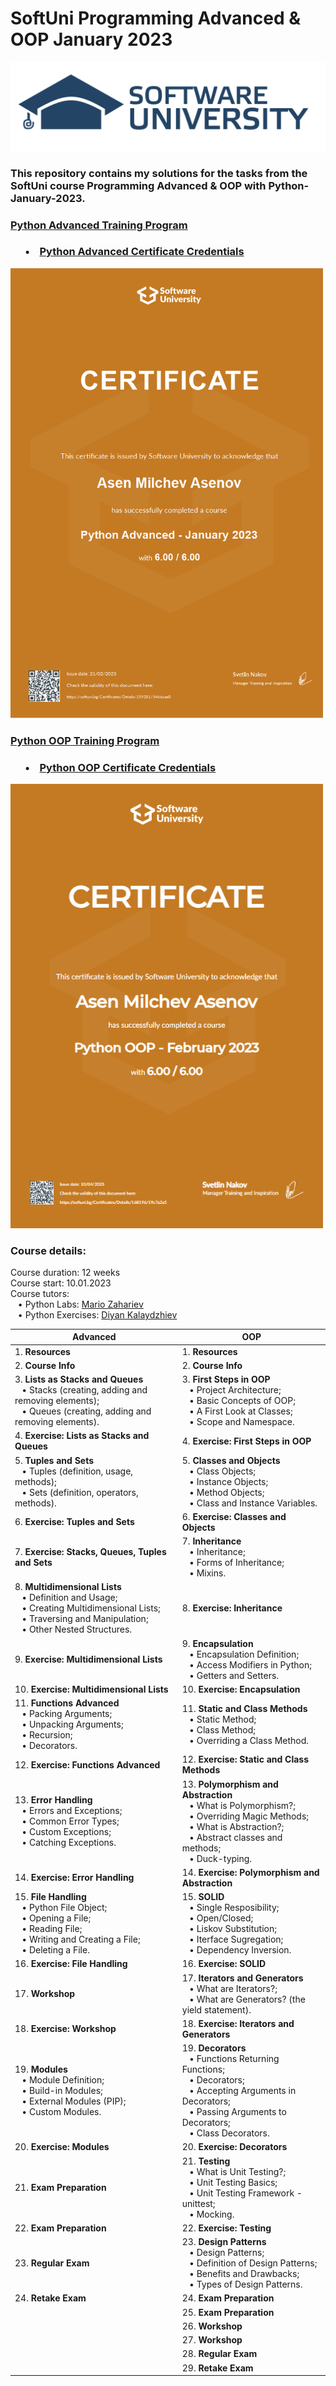 # SoftUni Programming Advanced & OOP January 2023
 ![image](SoftUni-Logo-Flat.png)
### This repository contains my solutions for the tasks from the SoftUni course Programming Advanced & OOP with Python-January-2023.<br>


### [Python Advanced Training Program](https://softuni.bg/trainings/3963/python-advanced-january-2023)
 ### &nbsp;&nbsp;&nbsp;&nbsp;&nbsp;&nbsp;• &nbsp;&nbsp;&nbsp;[Python Advanced Certificate Credentials](https://softuni.bg/certificates/details/159281/5466cae0)
 <img src="Advanced_Certificate.jpeg"  width="500">



### [Python OOP Training Program](https://softuni.bg/trainings/3964/python-oop-february-2023)
 ### &nbsp;&nbsp;&nbsp;&nbsp;&nbsp;&nbsp;• &nbsp;&nbsp;&nbsp;[Python OOP Certificate Credentials](https://softuni.bg/certificates/details/168196/19c7a2a5)
 <img src="OOP-Certificate.png"  width="500">


### Course details:
Course duration: 12 weeks<br>
Course start: 10.01.2023<br>
Course tutors: <br>
 &nbsp;&nbsp;&nbsp;• Python Labs: [Mario Zahariev](https://github.com/zahariev-webbersof)<br>
 &nbsp;&nbsp;&nbsp;• Python Exercises: [Diyan Kalaydzhiev](https://github.com/DiyanKalaydzhiev23)<br>
 

| Advanced | OOP |
| --- | --- |
|1. **Resources**<br>|1. **Resources**<br>|
|2. **Course Info**<br>|2. **Course Info**<br>|
|3. **Lists as Stacks and Queues**<br>&nbsp;&nbsp;&nbsp;• Stacks (creating, adding and removing elements);<br>&nbsp;&nbsp;&nbsp;• Queues (creating, adding and removing elements).|3. **First Steps in OOP**<br>&nbsp;&nbsp;&nbsp;• Project Architecture;<br>&nbsp;&nbsp;&nbsp;• Basic Concepts of OOP;<br>&nbsp;&nbsp;&nbsp;• A First Look at Classes;<br>&nbsp;&nbsp;&nbsp;• Scope and Namespace.<br>|
|4. **Exercise: Lists as Stacks and Queues**<br>|4. **Exercise: First Steps in OOP**<br>|
|5. **Tuples and Sets**<br>&nbsp;&nbsp;&nbsp;• Tuples (definition, usage, methods);<br>&nbsp;&nbsp;&nbsp;• Sets (definition, operators, methods).<br>|5. **Classes and Objects**<br>&nbsp;&nbsp;&nbsp;• Class Objects;<br>&nbsp;&nbsp;&nbsp;• Instance Objects;<br>&nbsp;&nbsp;&nbsp;• Method Objects;<br>&nbsp;&nbsp;&nbsp;• Class and Instance Variables.<br>|
|6. **Exercise: Tuples and Sets**<br>|6. **Exercise: Classes and Objects**<br>|
|7. **Exercise: Stacks, Queues, Tuples and Sets**<br>|7. **Inheritance**<br>&nbsp;&nbsp;&nbsp;• Inheritance;<br>&nbsp;&nbsp;&nbsp;• Forms of Inheritance;<br>&nbsp;&nbsp;&nbsp;• Mixins.<br>|
|8. **Multidimensional Lists**<br>&nbsp;&nbsp;&nbsp;• Definition and Usage;<br>&nbsp;&nbsp;&nbsp;• Creating Multidimensional Lists;<br>&nbsp;&nbsp;&nbsp;• Traversing and Manipulation;<br>&nbsp;&nbsp;&nbsp;• Other Nested Structures.<br>|8. **Exercise: Inheritance**<br>|
|9. **Exercise: Multidimensional Lists**<br>|9. **Encapsulation**<br>&nbsp;&nbsp;&nbsp;• Encapsulation Definition;<br>&nbsp;&nbsp;&nbsp;• Access Modifiers in Python;<br>&nbsp;&nbsp;&nbsp;• Getters and Setters.<br>|
|10. **Exercise: Multidimensional Lists**<br>|10. **Exercise: Encapsulation**<br>|
|11. **Functions Advanced**<br>&nbsp;&nbsp;&nbsp;• Packing Arguments;<br>&nbsp;&nbsp;&nbsp;• Unpacking Arguments;<br>&nbsp;&nbsp;&nbsp;• Recursion;<br>&nbsp;&nbsp;&nbsp;• Decorators.<br>|11. **Static and Class Methods**<br>&nbsp;&nbsp;&nbsp;• Static Method;<br>&nbsp;&nbsp;&nbsp;• Class Method;<br>&nbsp;&nbsp;&nbsp;• Overriding a Class Method.<br>|
|12. **Exercise: Functions Advanced**<br>|12. **Exercise: Static and Class Methods**<br>|
|13. **Error Handling**<br>&nbsp;&nbsp;&nbsp;• Errors and Exceptions;<br>&nbsp;&nbsp;&nbsp;• Common Error Types;<br>&nbsp;&nbsp;&nbsp;• Custom Exceptions;<br>&nbsp;&nbsp;&nbsp;• Catching Exceptions.<br>|13. **Polymorphism and Abstraction**<br>&nbsp;&nbsp;&nbsp;• What is Polymorphism?;<br>&nbsp;&nbsp;&nbsp;• Overriding Magic Methods;<br>&nbsp;&nbsp;&nbsp;• What is Abstraction?;<br>&nbsp;&nbsp;&nbsp;• Abstract classes and methods;<br>&nbsp;&nbsp;&nbsp;• Duck-typing.<br>|
|14. **Exercise: Error Handling**<br>|14. **Exercise: Polymorphism and Abstraction**<br>|
|15. **File Handling**<br>&nbsp;&nbsp;&nbsp;• Python File Object;<br>&nbsp;&nbsp;&nbsp;• Opening a File;<br>&nbsp;&nbsp;&nbsp;• Reading File;<br>&nbsp;&nbsp;&nbsp;• Writing and Creating a File;<br>&nbsp;&nbsp;&nbsp;• Deleting a File.<br>|15. **SOLID**<br>&nbsp;&nbsp;&nbsp;• Single Resposibility;<br>&nbsp;&nbsp;&nbsp;• Open/Closed;<br>&nbsp;&nbsp;&nbsp;• Liskov Substitution;<br>&nbsp;&nbsp;&nbsp;• Iterface Sugregation;<br>&nbsp;&nbsp;&nbsp;• Dependency Inversion.<br>|
|16. **Exercise: File Handling**<br>|16. **Exercise: SOLID**<br>|
|17. **Workshop**<br>|17. **Iterators and Generators**<br>&nbsp;&nbsp;&nbsp;• What are Iterators?;<br>&nbsp;&nbsp;&nbsp;• What are Generators? (the yield statement).<br>|
|18. **Exercise: Workshop**<br>|18. **Exercise: Iterators and Generators**<br>|
|19. **Modules**<br>&nbsp;&nbsp;&nbsp;• Module Definition;<br>&nbsp;&nbsp;&nbsp;• Build-in Modules;<br>&nbsp;&nbsp;&nbsp;• External Modules (PIP);<br>&nbsp;&nbsp;&nbsp;• Custom Modules.<br>|19. **Decorators**<br>&nbsp;&nbsp;&nbsp;• Functions Returning Functions;<br>&nbsp;&nbsp;&nbsp;• Decorators;<br>&nbsp;&nbsp;&nbsp;• Accepting Arguments in Decorators;<br>&nbsp;&nbsp;&nbsp;• Passing Arguments to Decorators;<br>&nbsp;&nbsp;&nbsp;• Class Decorators.<br>|
|20. **Exercise: Modules**<br>|20. **Exercise: Decorators**<br>|
|21. **Exam Preparation**<br>|21. **Testing**<br>&nbsp;&nbsp;&nbsp;• What is Unit Testing?;<br>&nbsp;&nbsp;&nbsp;• Unit Testing Basics;<br>&nbsp;&nbsp;&nbsp;• Unit Testing Framework - unittest;<br>&nbsp;&nbsp;&nbsp;• Mocking.<br>|
|22. **Exam Preparation**<br>|22. **Exercise: Testing**<br>|
|23. **Regular Exam**<br>|23. **Design Patterns**<br>&nbsp;&nbsp;&nbsp;• Design Patterns;<br>&nbsp;&nbsp;&nbsp;• Definition of Design Patterns;<br>&nbsp;&nbsp;&nbsp;• Benefits and Drawbacks;<br>&nbsp;&nbsp;&nbsp;• Types of Design Patterns.<br>|
|24. **Retake Exam**<br>|24. **Exam Preparation**<br>|
||25. **Exam Preparation**<br>|
||26. **Workshop**<br>|
||27. **Workshop**<br>|
||28. **Regular Exam**<br>|
||29. **Retake Exam**<br>|

